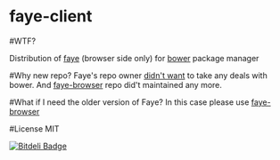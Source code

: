 # faye-client

#WTF?

Distribution of [faye][1] (browser side only) for [bower][2] package manager

#Why new repo?
Faye's repo owner [didn't want][3] to take any deals with bower.
And [faye-browser][4] repo did't maintained any more. 

#What if I need the older version of Faye?
In this case please use [faye-browser][4]

#License
MIT

[1]: https://github.com/faye/faye
[2]: https://bower.io/
[3]: https://github.com/faye/faye/issues/242
[4]: https://github.com/hackers4peace/faye-browser
[5]: https://github.com/hackers4peace/faye-browser/pull/3


[![Bitdeli Badge](https://d2weczhvl823v0.cloudfront.net/Light241/faye-client/trend.png)](https://bitdeli.com/free "Bitdeli Badge")

